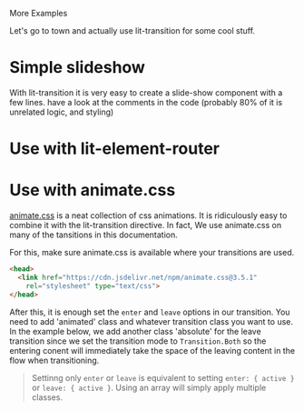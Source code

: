 More Examples

Let's go to town and actually use lit-transition for some cool stuff.

# Simple slideshow

With lit-transition it is very easy to create a slide-show component with a few lines.
have a look at the comments in the code (probably 80% of it is unrelated logic, and styling)

<script>
import { LitElement, html, css } from 'lit-element';
import { transition, TransitionMode, slide } from 'lit-transition';

// helper that uses unsplash to get a list of <img> templates
async function getImages(topics) {
  // brutal image preloader
  const prel = (url) => !(new Image().src = url)||url;
  const base = 'https://source.unsplash.com/800x500/?';
  const slides = await Promise.all(topics.map(t => fetch(base+t)))
    // slides is a list of image urls
  return slides.map(({url}) => html`<img src=${prel(url)}>`);
}

// our base animation configuration
const anim = {
  mode: TransitionMode.Both, // transition enter+leave concurrently
  opacity: 0.0, // fade in as well
  leave: { lock: true }
  // left, right <- these will be set dynamically
};

// slideshow component
export class Comp extends LitElement {
  static get properties() {
    return { 
      slides: Object, // list of slides
      slide: Number   // current slide
    }
  }
  static get styles() {
    // some styling, you don't really need this
    // remove it and the slideshow will work but look more ugly
    return css`
    :host {
      position: relative;
      display: flex;
      height: 200px;
      overflow: hidden;
      border: 1px solid;
    }
    div {
      margin: auto;
    }
    [l],[r] {
      z-index: 1;
      position: absolute;
      top: 50%;
    }
    [l] {
      left: 5%;
    }
    [r] {
      right: 5%;
    }
    img {
      margin: auto;
      max-height: 100%;
      max-width: 100%;
    }
    `;
  }
  constructor() {
    super();
    this.slide = 0;
    // get some cool images
    (async () => {
      // this.slides is also used know if we initialized
      this.slides = await getImages(
        [ 'house', 'beach', 'cat', 'dog', 'funny' ]
      );
    })();
  }

  skip(n = 1) {
    anim.left = !!(n > 0)  // configure to slide left depending on n
    anim.right = !!(n < 0) // configure to slide rigt depending on n
    const num = this.slides.length; // we wrap here
    this.slide = (this.slide + n + num) % num;
  }

  // show loading until we are ready
  render() {
    return !!this.slides ? this.slideshow : html`<div>Loading...</div>`;
  }

  get slideshow() {
    // slideshow tremplate
    return html`
    <button l @click=${() => this.skip(-1)}>prev</button>
    <button r @click=${() => this.skip(1)}>next</button>
    ${transition(this.slides[this.slide], slide(anim))}`;
  }
}
</script>

# Use with lit-element-router

# Use with animate.css

[animate.css](https://daneden.github.io/animate.css/) is a neat collection
of css animations.
It is ridiculously easy to combine it with the lit-transition directive.
In fact, We use animate.css on many of the tansitions in this documentation.

For this, make sure animate.css is available where your transitions are used.

```html
<head>
  <link href="https://cdn.jsdelivr.net/npm/animate.css@3.5.1"
    rel="stylesheet" type="text/css">
</head>
```

After this, it is enough set the `enter` and `leave` options
in our transition.
You need to add 'animated' class and whatever transition class you
want to use.
In the example below, we add another class 'absolute' for the leave transition
since we set the transition mode to `Transition.Both` so the entering conent
will immediately take the space of the leaving content in the flow when transitioning.

> Settinng only `enter` or `leave` is equivalent to setting `enter: { active }`
> or `leave: { active }`. Using an array will simply apply multiple classes.

<script>
import { LitElement, html, css } from 'lit-element';
import { transition } from 'lit-transition';

// all rotating entrances available in animate.css
// will be prefixed with 'rotateIn' or 'rotateOut'
const classes = ['','DownLeft','DownRight','UpLeft','UpRight'];

export class Comp extends LitElement {
  static get properties() {
    return { 
      a: Boolean, // to toggle content / trigger anim
      choice: Object // for transition mode
    }
  }
  static get styles() {
    return css`.absolute { position: absolute }`;
  }
  
  // initialize component
  constructor() {
    super();
    this.choice = classes[0];
  }

  // sets mode and swaps transitioned content
  select(e) {
    this.choice = e.target.value;
    this.a = !this.a;
  }

  render() {
    // animates with different modes
    return html`
    <!-- get latest animate.css v3.5.1 -->
    <link href="https://cdn.jsdelivr.net/npm/animate.css@3.5.1"
    rel="stylesheet" type="text/css">
    click to transition
    <select @change=${this.select}>${
      Object.values(classes).map(c =>
        html`<option value=${c}>rotate[In/Out]${c}</option>`)
    }</select>
    <button @click=${() => this.a = !this.a}>animate</button>
    <div style="margin: 20px; font-size: 30px;">
    ${transition(
      this.a ? 'CONTENT A' : 'CONTENT B', {
        mode: 'both',
        enter: ['animated', 'rotateIn'+this.choice],
        leave: ['animated', 'rotateOut'+this.choice, 'absolute']
      }
    )}</div>`;
  } 
}
</script>
